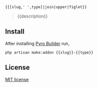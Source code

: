 ```
{{[slug,' ',type]|join|upper|figlet}}
```
> {{description}}

## Install

After installing [Pyro Builder](github.com/websemantics/builder-extension) run,

```
php artisan make:addon {{slug}}-{{type}}
```

## License

[MIT license](http://opensource.org/licenses/mit-license.php)
